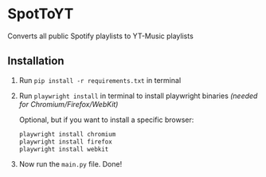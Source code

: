 # SpotToYT

Converts all public Spotify playlists to YT-Music playlists

## Installation

1. Run `pip install -r requirements.txt` in terminal
2. Run `playwright install` in terminal to install playwright binaries _(needed for Chromium/Firefox/WebKit)_

   Optional, but if you want to install a specific browser:

   ```bash
   playwright install chromium
   playwright install firefox
   playwright install webkit
   ```

3. Now run the `main.py` file. Done!
